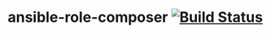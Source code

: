# ansible-role-composer [![Build Status](https://travis-ci.org/shengyou/ansible-role-composer.svg?branch=master)](https://travis-ci.org/shengyou/ansible-role-composer)
